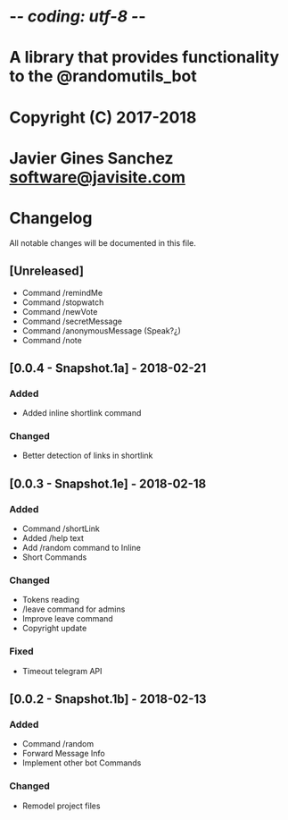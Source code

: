 # -*- coding: utf-8 -*-
# A library that provides functionality to the @randomutils_bot
# Copyright (C) 2017-2018
# Javier Gines Sanchez <software@javisite.com>
#

# Changelog
All notable changes will be documented in this file.

## [Unreleased]
- Command /remindMe
- Command /stopwatch
- Command /newVote
- Command /secretMessage
- Command /anonymousMessage (Speak?¿)
- Command /note

## [0.0.4 - Snapshot.1a] - 2018-02-21
### Added
- Added inline shortlink command

### Changed
- Better detection of links in shortlink


## [0.0.3 - Snapshot.1e] - 2018-02-18
### Added
- Command /shortLink
- Added /help text
- Add /random command to Inline
- Short Commands

### Changed
- Tokens reading
- /leave command for admins
- Improve leave command
- Copyright update

### Fixed
- Timeout telegram API

## [0.0.2 - Snapshot.1b] - 2018-02-13
### Added
- Command /random
- Forward Message Info
- Implement other bot Commands

### Changed
- Remodel project files
